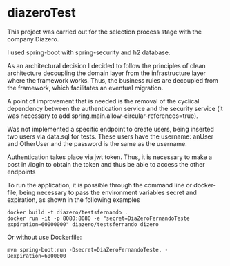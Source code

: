 # diazeroTest
<p>This project was carried out for the selection process stage with the company Diazero.</p>
<p>I used spring-boot with spring-security and h2 database.</p>
<p>As an architectural decision I decided to follow the principles of clean architecture decoupling the domain layer from the infrastructure layer where the framework works. Thus, the business rules are decoupled from the framework, which facilitates an eventual migration.</p>
<p>A point of improvement that is needed is the removal of the cyclical dependency between the authentication service and the security service (it was necessary to add spring.main.allow-circular-references=true).</p>
<p>Was not implemented a specific endpoint to create users, being inserted two users via data.sql for tests. These users have the username: anUser and OtherUser and the password is the same as the username.</p>
<p>Authentication takes place via jwt token. Thus, it is necessary to make a post in /login to obtain the token and thus be able to access the other endpoints</p>
<p>To run the application, it is possible through the command line or docker-file, being necessary to pass the environment variables secret and expiration, as shown in the following examples</p>

<code>docker build -t diazero/testsfernando .</code></br>
<code>docker run -it -p 8080:8080 -e "secret=DiaZeroFernandoTeste expiration=60000000" diazero/testsfernando dizero</code></br>
<p>Or without use Dockerfile:</p>
<code>mvn spring-boot:run -Dsecret=DiaZeroFernandoTeste, -Dexpiration=6000000</code>
